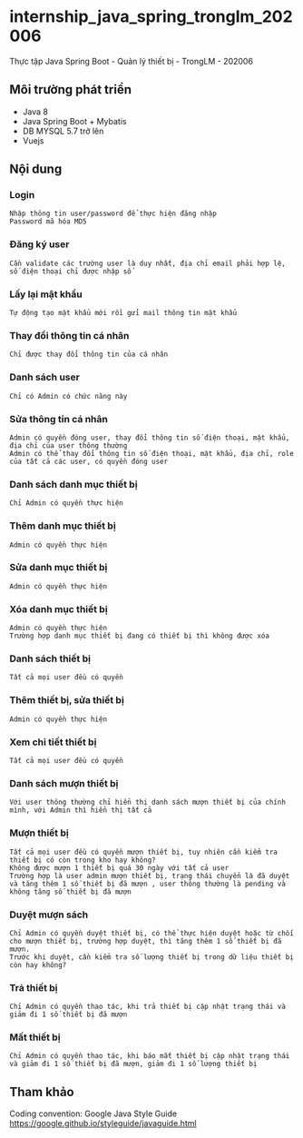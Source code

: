 # internship_java_spring_tronglm_202006
Thực tập Java Spring Boot - Quản lý thiết bị - TrongLM - 202006

## Môi trường phát triển
- Java 8
- Java Spring Boot + Mybatis
- DB MYSQL 5.7 trở lên
- Vuejs

## Nội dung

### Login
	Nhập thông tin user/password để thực hiện đăng nhập
	Password mã hóa MD5
### Đăng ký user
	Cần validate các trường user là duy nhất, địa chỉ email phải hợp lệ, số điện thoại chỉ được nhập số
### Lấy lại mật khẩu
	Tự động tạo mật khẩu mới rồi gửi mail thông tin mật khẩu
### Thay đổi thông tin cá nhân
	Chỉ được thay đổi thông tin của cá nhân
### Danh sách user
	Chỉ có Admin có chức năng này
### Sửa thông tin cá nhân
	Admin có quyền đóng user, thay đổi thông tin số điện thoại, mật khẩu, địa chỉ của user thông thường
	Admin có thể thay đổi thông tin số điện thoại, mật khẩu, địa chỉ, role của tất cả các user, có quyền đóng user


### Danh sách danh mục thiết bị
	Chỉ Admin có quyền thực hiện
### Thêm  danh mục thiết bị
	Admin có quyền thực hiện
### Sửa  danh mục thiết bị
	Admin có quyền thực hiện
### Xóa danh mục thiết bị
	Admin có quyền thực hiện
	Trường hợp danh mục thiết bị đang có thiết bị thì không được xóa

### Danh sách thiết bị
	Tất cả mọi user đều có quyền
### Thêm thiết bị, sửa thiết bị
	Admin có quyền thực hiện
### Xem chi tiết thiết bị
	Tất cả mọi user đều có quyền


### Danh sách mượn thiết bị
	Với user thông thường chỉ hiển thị danh sách mượn thiết bị của chính mình, với Admin thì hiển thị tất cả

### Mượn thiết bị
	Tất cả mọi user đều có quyền mượn thiết bị, tuy nhiên cần kiểm tra thiết bị có còn trong kho hay không?
	Không được mượn 1 thiết bị quá 30 ngày với tất cả user
	Trường hợp là user admin mượn thiết bị, trạng thái chuyển là đã duyệt và tăng thêm 1 số thiết bị đã mượn , user thông thường là pending và không tăng số thiết bị đã mượn
### Duyệt mượn sách
	Chỉ Admin có quyền duyệt thiết bị, có thể thực hiện duyệt hoặc từ chối cho mượn thiết bị, trường hợp duyệt, thì tăng thêm 1 số thiết bị đã mượn.
	Trước khi duyệt, cần kiểm tra số lượng thiết bị trong dữ liệu thiết bị còn hay không?
### Trả thiết bị
	Chỉ Admin có quyền thao tác, khi trả thiết bị cập nhật trạng thái và giảm đi 1 số thiết bị đã mượn
### Mất thiết bị
	Chỉ Admin có quyền thao tác, khi báo mất thiết bị cập nhật trạng thái và giảm đi 1 số thiết bị đã mượn, giảm đi 1 số lượng thiết bị

## Tham khảo
  Coding convention: Google Java Style Guide https://google.github.io/styleguide/javaguide.html
